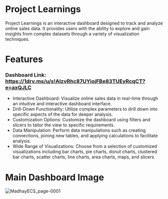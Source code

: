 # Project Learnings
Project Learnings is an interactive dashboard designed to track and analyze online sales data. It provides users with the ability to explore and gain insights from complex datasets through a variety of visualization techniques.

# Features
### Dashboard Link: https://1drv.ms/u/s!AlzvRhc87UYiojFBe83TUEyRcqCT?e=axQJLC


- Interactive Dashboard: Visualize online sales data in real-time through an intuitive and interactive dashboard interface.
- Drill-Down Functionality: Utilize complex parameters to drill down into specific aspects of the data for deeper analysis.
- Customization Options: Customize the dashboard using filters and slicers to tailor the view to specific requirements.
- Data Manipulation: Perform data manipulations such as creating connections, joining new tables, and applying calculations to facilitate analysis.
- Wide Range of Visualizations: Choose from a selection of customized visualizations including bar charts, pie charts, donut charts, clustered bar charts, scatter charts, line charts, area charts, maps, and slicers.

# Main Dashboard Image
![MadhayECS_page-0001](https://github.com/Vansh8905/BI-Dashboard_1/assets/90714562/330db701-cf98-4450-b853-4602f290722c)



